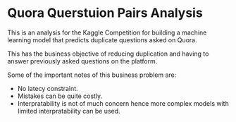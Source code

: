 # Quora Querstuion Pairs Analysis

This is an analysis for the Kaggle Competition for building a machine learning model that predicts duplicate questions asked on Quora.

This has the business objective of reducing duplication and having to answer previously asked questions on the platform.

Some of the important notes of this business problem are:

+ No latecy constraint.
+ Mistakes can be quite costly.
+ Interpratability is not of much concern hence more complex models with limited interpratability can be used.